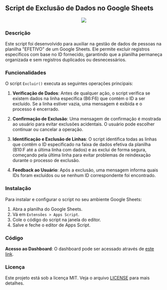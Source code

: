 ## Script de Exclusão de Dados no Google Sheets

<div align="center">
    <img src="https://github.com/alexandrefreitass/excluir-googlesheets/assets/109884524/a035dca8-df81-4b18-97ec-7278aec7eb73" />
</div>

### Descrição

Este script foi desenvolvido para auxiliar na gestão de dados de pessoas na planilha "EFETIVO" de um Google Sheets. Ele permite excluir registros específicos com base no ID fornecido, garantindo que a planilha permaneça organizada e sem registros duplicados ou desnecessários.

### Funcionalidades

O script `Excluir()` executa as seguintes operações principais:

1. **Verificação de Dados**: Antes de qualquer ação, o script verifica se existem dados na linha específica (B6:F6) que contém o ID a ser excluído. Se a linha estiver vazia, uma mensagem é exibida e o processo é encerrado.

2. **Confirmação de Exclusão**: Uma mensagem de confirmação é mostrada ao usuário para evitar exclusões acidentais. O usuário pode escolher continuar ou cancelar a operação.

3. **Identificação e Exclusão de Linhas**: O script identifica todas as linhas que contêm o ID especificado na faixa de dados efetiva da planilha (B10:F até a última linha com dados) e as exclui de forma segura, começando pela última linha para evitar problemas de reindexação durante o processo de exclusão.

4. **Feedback ao Usuário**: Após a exclusão, uma mensagem informa quais IDs foram excluídos ou se nenhum ID correspondente foi encontrado.

### Instalação

Para instalar e configurar o script no seu ambiente Google Sheets:

1. Abra a planilha do Google Sheets.
2. Vá em `Extensões > Apps Script`.
3. Cole o código do script na janela do editor.
4. Salve e feche o editor de Apps Script.

### Código

**Acesso ao Dashboard**: O dashboard pode ser acessado através de [este link](https://docs.google.com/spreadsheets/d/1qChrsd-dUhRezcwZs-RdQPsvATv3PRDALiynNxV1Xts/edit#gid=712832960).

### Licença

Este projeto está sob a licença MIT. Veja o arquivo [LICENSE](https://github.com/alexandrefreitass/excluir/blob/master/LICENSE) para mais detalhes.
